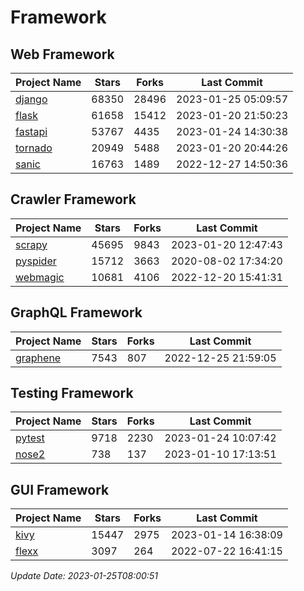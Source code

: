 # Framework

## Web Framework
| Project Name | Stars | Forks | Last Commit |
| ------------ | ----- | ----- | ----------- |
| [django](https://github.com/django/django) | 68350 | 28496 | 2023-01-25 05:09:57 |
| [flask](https://github.com/pallets/flask) | 61658 | 15412 | 2023-01-20 21:50:23 |
| [fastapi](https://github.com/tiangolo/fastapi) | 53767 | 4435 | 2023-01-24 14:30:38 |
| [tornado](https://github.com/tornadoweb/tornado) | 20949 | 5488 | 2023-01-20 20:44:26 |
| [sanic](https://github.com/sanic-org/sanic) | 16763 | 1489 | 2022-12-27 14:50:36 |

## Crawler Framework
| Project Name | Stars | Forks | Last Commit |
| ------------ | ----- | ----- | ----------- |
| [scrapy](https://github.com/scrapy/scrapy) | 45695 | 9843 | 2023-01-20 12:47:43 |
| [pyspider](https://github.com/binux/pyspider) | 15712 | 3663 | 2020-08-02 17:34:20 |
| [webmagic](https://github.com/code4craft/webmagic) | 10681 | 4106 | 2022-12-20 15:41:31 |

## GraphQL Framework
| Project Name | Stars | Forks | Last Commit |
| ------------ | ----- | ----- | ----------- |
| [graphene](https://github.com/graphql-python/graphene) | 7543 | 807 | 2022-12-25 21:59:05 |

## Testing Framework
| Project Name | Stars | Forks | Last Commit |
| ------------ | ----- | ----- | ----------- |
| [pytest](https://github.com/pytest-dev/pytest) | 9718 | 2230 | 2023-01-24 10:07:42 |
| [nose2](https://github.com/nose-devs/nose2) | 738 | 137 | 2023-01-10 17:13:51 |

## GUI Framework
| Project Name | Stars | Forks | Last Commit |
| ------------ | ----- | ----- | ----------- |
| [kivy](https://github.com/kivy/kivy) | 15447 | 2975 | 2023-01-14 16:38:09 |
| [flexx](https://github.com/flexxui/flexx) | 3097 | 264 | 2022-07-22 16:41:15 |

*Update Date: 2023-01-25T08:00:51*